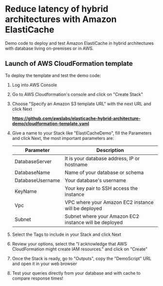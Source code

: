 # Reduce latency of hybrid architectures with Amazon ElastiCache

Demo code to deploy and test Amazon ElastiCache in hybrid architectures with database living on-premises or in AWS.

## Launch of AWS CloudFormation template

To deploy the template and test the demo code:

1. Log into AWS Console
2. Go to AWS Cloudformation's console and click on "Create Stack"
3. Choose "Specify an Amazon S3 template URL" with the next URL and click Next

   **https://github.com/awslabs/elasticache-hybrid-architecture-demo/cloudformation-template.yaml**

4. Give a name to your Stack like "ElastiCacheDemo", fill the Parameters and click Next, the most important parameters are:

   | Parameter        | Description                                           |
   | ---------------- | ----------------------------------------------------- |
   | DatabaseServer   | It is your database address, IP or hostname           |
   | DatabaseName     | Name of your database or schema                       |
   | DatabaseUsername | Your database's username                              |
   | KeyName          | Your key pair to SSH access the instance              |
   | Vpc              | VPC where your Amazon EC2 instance will be deployed   |
   | Subnet           | Subnet where your Amazon EC2 instance will be deployed|

5. Select the Tags to include in your Stack and click Next

6. Review your options, select the "I acknowledge that AWS CloudFormation might create IAM resources." and click on "Create"

7. Once the Stack is ready, go to "Outputs", copy the "DemoScript" URL and open it in your web browser

8. Test your queries directly from your database and with cache to compare response times!